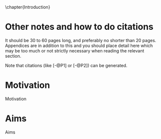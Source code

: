 \chapter{Introduction}



# Other notes and how to do citations

It should be 30 to 60 pages long, and preferably no shorter than 20 pages.
Appendices are in addition to this and you should place detail here which may be too much
or not strictly necessary when reading the relevant section.

Note that citations (like [-@P1] or [-@P2]) can be generated.

# Motivation

Motivation

# Aims

Aims
